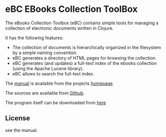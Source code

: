 # eBC EBooks Collection ToolBox

The eBooks Collection Toolbox (eBC) contains simple tools for
managing a collection of electronic documents written in Clojure.

It has the following features:

- The collection of documents is hierarchically organized in the
	filesystem by a simple naming convention.
-	eBC generates a directory of HTML pages for browsing the
	collection.
- eBC generates (and updates) a full-text index of the ebooks
	collection (using the Apache Lucene library).
-	eBC allows to search the full-text index.

The [manual](http://homepages.thm.de/~hg11260/mat/ebc.pdf) is available
from the projects [homepage](http://homepages.thm.de/~hg11260/ebc.html).

The sources are available from [Github](https://github.com/esb-dev/eBC).

The program itself can be downloaded from 
[here](http://homepages.thm.de/~hg11260/dist/ebc.jar)

## License

see the manual.